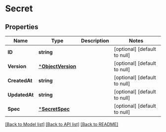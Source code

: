 # Secret

## Properties
Name | Type | Description | Notes
------------ | ------------- | ------------- | -------------
**ID** | **string** |  | [optional] [default to null]
**Version** | [***ObjectVersion**](ObjectVersion.md) |  | [optional] [default to null]
**CreatedAt** | **string** |  | [optional] [default to null]
**UpdatedAt** | **string** |  | [optional] [default to null]
**Spec** | [***SecretSpec**](SecretSpec.md) |  | [optional] [default to null]

[[Back to Model list]](../README.md#documentation-for-models) [[Back to API list]](../README.md#documentation-for-api-endpoints) [[Back to README]](../README.md)



